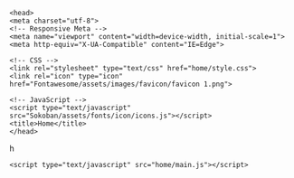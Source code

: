<!DOCTYPE html>

<html>

    <head>
    <meta charset="utf-8">
    <!-- Responsive Meta -->
    <meta name="viewport" content="width=device-width, initial-scale=1">
    <meta http-equiv="X-UA-Compatible" content="IE=Edge">
   <!-- <meta http-equiv="refresh" content="1">-->
    <!-- CSS -->
    <link rel="stylesheet" type="text/css" href="home/style.css">
    <link rel="icon" type="icon" href="Fontawesome/assets/images/favicon/favicon 1.png">
    
    <!-- JavaScript -->
    <script type="text/javascript" src="Sokoban/assets/fonts/icon/icons.js"></script>
    <title>Home</title>
    </head>
  <body>

h


   <!-- JavaScript -->
    <script type="text/javascript" src="home/main.js"></script>
  </body>
</html> 
